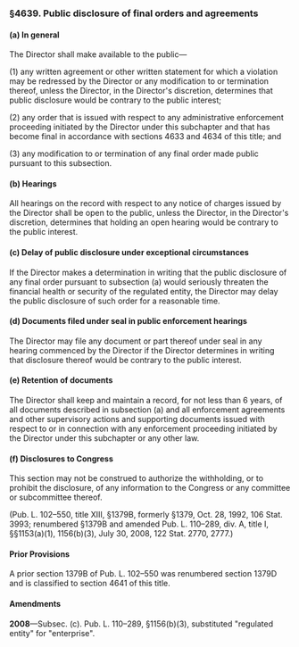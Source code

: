### §4639. Public disclosure of final orders and agreements ###

#### (a) In general ####

The Director shall make available to the public—

(1) any written agreement or other written statement for which a violation may be redressed by the Director or any modification to or termination thereof, unless the Director, in the Director's discretion, determines that public disclosure would be contrary to the public interest;

(2) any order that is issued with respect to any administrative enforcement proceeding initiated by the Director under this subchapter and that has become final in accordance with sections 4633 and 4634 of this title; and

(3) any modification to or termination of any final order made public pursuant to this subsection.

#### (b) Hearings ####

All hearings on the record with respect to any notice of charges issued by the Director shall be open to the public, unless the Director, in the Director's discretion, determines that holding an open hearing would be contrary to the public interest.

#### (c) Delay of public disclosure under exceptional circumstances ####

If the Director makes a determination in writing that the public disclosure of any final order pursuant to subsection (a) would seriously threaten the financial health or security of the regulated entity, the Director may delay the public disclosure of such order for a reasonable time.

#### (d) Documents filed under seal in public enforcement hearings ####

The Director may file any document or part thereof under seal in any hearing commenced by the Director if the Director determines in writing that disclosure thereof would be contrary to the public interest.

#### (e) Retention of documents ####

The Director shall keep and maintain a record, for not less than 6 years, of all documents described in subsection (a) and all enforcement agreements and other supervisory actions and supporting documents issued with respect to or in connection with any enforcement proceeding initiated by the Director under this subchapter or any other law.

#### (f) Disclosures to Congress ####

This section may not be construed to authorize the withholding, or to prohibit the disclosure, of any information to the Congress or any committee or subcommittee thereof.

(Pub. L. 102–550, title XIII, §1379B, formerly §1379, Oct. 28, 1992, 106 Stat. 3993; renumbered §1379B and amended Pub. L. 110–289, div. A, title I, §§1153(a)(1), 1156(b)(3), July 30, 2008, 122 Stat. 2770, 2777.)

#### Prior Provisions ####

A prior section 1379B of Pub. L. 102–550 was renumbered section 1379D and is classified to section 4641 of this title.

#### Amendments ####

**2008**—Subsec. (c). Pub. L. 110–289, §1156(b)(3), substituted "regulated entity" for "enterprise".